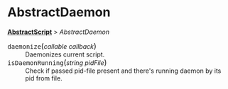 # AbstractDaemon

[**AbstractScript**](AbstractScript.md) > *AbstractDaemon*

<dl>
  <dt><tt>daemonize</tt><big>(</big><em>callable callback</em><big>)</big></dt>
  <dd>Daemonizes current script.</dd>
  <dt><tt>isDaemonRunning</tt><big>(</big><em>string pidFile</em><big>)</big></dt>
  <dd>Check if passed pid-file present and there's running daemon by its pid from file.</dt>
</dl>
